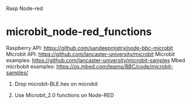 Rasp Node-red




# microbit_node-red_functions
Raspberry API:  https://github.com/sandeepmistry/node-bbc-microbit
Microbit API:   https://github.com/lancaster-university/microbit
Microbit examples: https://github.com/lancaster-university/microbit-samples
Mbed micrbobit examples: https://os.mbed.com/teams/BBC/code/microbit-samples/
1)  Drop microbit-BLE.hex on microbit

2)  Use Microbit_2.0 functions on Node-RED
